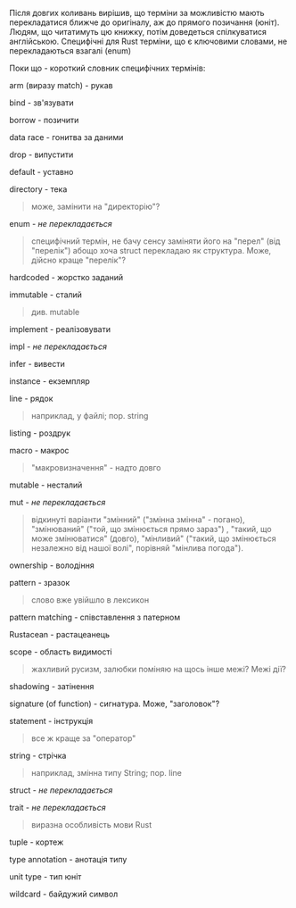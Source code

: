 Після довгих коливань вирішив, що терміни за можливістю мають перекладатися
ближче до оригіналу, аж до прямого позичання (юніт). Людям, що читатимуть цю книжку, потім доведеться спілкуватися англійською. Специфічні для Rust терміни, що є ключовими словами, не перекладаються взагалі (enum)

Поки що - короткий словник специфічних термінів:

arm (виразу match) - рукав

bind - зв'язувати 

borrow - позичити

data race - гонитва за даними

drop - випустити

default - уставно

directory - тека
> може, замінити на "директорію"?

enum - *не перекладається*

> специфічний термін, не бачу сенсу заміняти його на "перел" (від "перелік") 
> абощо
> хоча struct перекладаю як структура. Може, дійсно краще "перелік"?

hardcoded - жорстко заданий

immutable - сталий

> див. mutable

implement - реалізовувати

impl - *не перекладається*

infer - вивести

instance - екземпляр

line - рядок

> наприклад, у файлі; пор. string

listing - роздрук

macro - макрос

> "макровизначення" - надто довго

mutable - несталий

mut - *не перекладається*

> відкинуті варіанти "змінний" ("змінна змінна" - погано), "змінюваний" ("той, 
> що змінюється прямо зараз") , "такий, що може змінюватися" (довго),
> "мінливий" ("такий, що змінюється незалежно від нашої волі", порівняй "мінлива 
> погода").

ownership - володіння

pattern - зразок

> слово вже увійшло в лексикон

pattern matching - співставлення з патерном

Rustacean - растацеанець

scope - область видимості

> жахливий русизм, залюбки поміняю на щось інше
> межі? Межі дії?

shadowing - затінення

signature (of function) - сигнатура. Може, "заголовок"?

statement - інструкція

>все ж краще за "оператор"

string - стрічка

> наприклад, змінна типу String; пор. line

struct - *не перекладається*

trait - *не перекладається*	

> виразна особливість мови Rust

tuple - кортеж

type annotation - анотація типу

unit type - тип юніт

wildcard - байдужий символ